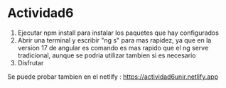 # Actividad6

1. Ejecutar npm install para instalar los paquetes que hay configurados
2. Abrir una terminal y escribir "ng s"  para mas rapidez, ya que en la version 17 de angular es comando es mas rapido que el ng serve tradicional, aunque se podria utilizar tambien si es necesario
3. Disfrutar

Se puede probar tambien en el netlify : https://actividad6unir.netlify.app
